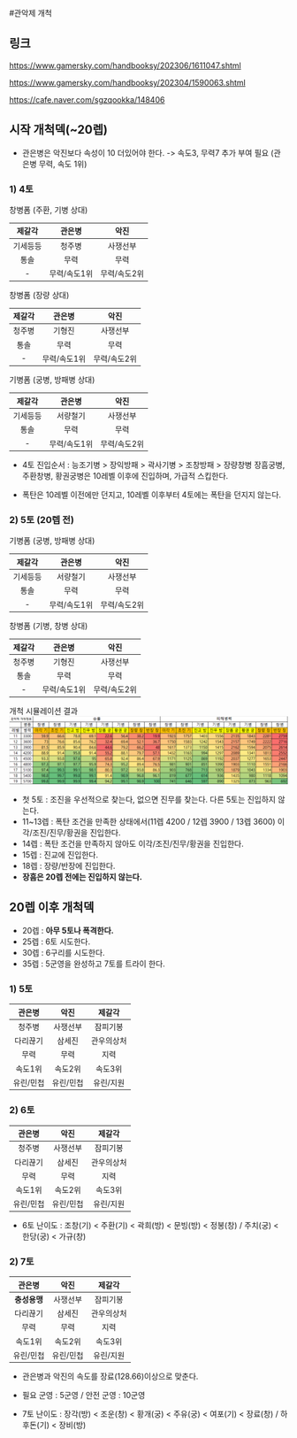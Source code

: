 #관악제 개척

## 링크

https://www.gamersky.com/handbooksy/202306/1611047.shtml

https://www.gamersky.com/handbooksy/202304/1590063.shtml

https://cafe.naver.com/sgzqookka/148406

## 시작 개척덱(~20렙)

* 관은병은 악진보다 속성이 10 더있어야 한다. -> 속도3, 무력7 추가 부여 필요 (관은병 무력, 속도 1위)

### 1) 4토

창병폼 (주환, 기병 상대)

제갈각|관은병|악진
|:---:|:---:|:---:|
기세등등|청주병|사쟁선부
통솔|무력|무력
-|무력/속도1위|무력/속도2위|

창병폼 (장량 상대)

제갈각|관은병|악진
|:---:|:---:|:---:|
청주병|기형진|사쟁선부
통솔|무력|무력
-|무력/속도1위|무력/속도2위|

기병폼 (궁병, 방패병 상대)

제갈각|관은병|악진
|:---:|:---:|:---:|
기세등등|서량철기|사쟁선부
통솔|무력|무력
-|무력/속도1위|무력/속도2위|


* 4토 진입순서 : 능조기병 > 장익방패 > 곽사기병 > 조창방패 > 장량창병 
장흠궁병, 주환창병, 황권궁병은 10레벨 이후에 진입하며, 가급적 스킵한다.

* 폭탄은 10레벨 이전에만 던지고, 10레벨 이후부터 4토에는 폭탄을 던지지 않는다.

### 2) 5토 (20렙 전)

기병폼 (궁병, 방패병 상대)

제갈각|관은병|악진
|:---:|:---:|:---:|
기세등등|서량철기|사쟁선부
통솔|무력|무력
-|무력/속도1위|무력/속도2위|

창병폼 (기병, 창병 상대)

제갈각|관은병|악진
|:---:|:---:|:---:|
청주병|기형진|사쟁선부
통솔|무력|무력
-|무력/속도1위|무력/속도2위|

개척 시뮬레이션 결과
![이미지](./../05.img/관악제.png)

* 첫 5토 : 조진을 우선적으로 찾는다, 없으면 진무를 찾는다. 다른 5토는 진입하지 않는다.
* 11~13렙 : 폭탄 조건을 만족한 상태에서(11렙 4200 / 12렙 3900 / 13렙 3600) 이각/조진/진무/황권을 진입한다.
* 14렙 : 폭탄 조건을 만족하지 않아도 이각/조진/진무/황권을 진입한다.
* 15렙 : 진교에 진입한다.
* 18렙 : 장량/반장에 진입한다.
* __장흠은 20렙 전에는 진입하지 않는다.__


## 20렙 이후 개척덱

* 20렙 : __아무 5토나 폭격한다.__
* 25렙 : 6토 시도한다.
* 30렙 : 6구리를 시도한다.
* 35렙 : 5군영을 완성하고 7토를 트라이 한다.

### 1) 5토

관은병|악진|제갈각
|:---:|:---:|:---:|
청주병|사쟁선부|잠피기봉
다리끊기|삼세진|관우의상처
무력|무력|지력
속도1위|속도2위|속도3위|
유린/민첩|유린/민첩|유린/지원

### 2) 6토

관은병|악진|제갈각
|:---:|:---:|:---:|
청주병|사쟁선부|잠피기봉
다리끊기|삼세진|관우의상처
무력|무력|지력
속도1위|속도2위|속도3위|
유린/민첩|유린/민첩|유린/지원

* 6토 난이도 : 조창(기) < 주환(기) < 곽희(방) < 문빙(방) < 정봉(창) / 주치(궁) < 한당(궁) < 가규(창)

### 2) 7토

관은병|악진|제갈각
|:---:|:---:|:---:|
__충성용맹__|사쟁선부|잠피기봉
다리끊기|삼세진|관우의상처
무력|무력|지력
속도1위|속도2위|속도3위|
유린/민첩|유린/민첩|유린/지원

* 관은병과 악진의 속도를 장료(128.66)이상으로 맞춘다.

* 필요 군영 : 5군영 / 안전 군영 : 10군영

* 7토 난이도 : 장각(방) < 조운(창) < 황개(궁) < 주유(궁) < 여포(기) < 장료(창) / 하후돈(기) < 장비(방)